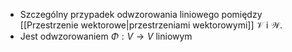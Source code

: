 - Szczególny przypadek odwzorowania liniowego pomiędzy [[Przestrzenie wektorowe|przestrzeniami wektorowymi]] $\mathcal{V}$ i $\mathcal{W}$. 
- Jest odwzorowaniem $\Phi: V \to V$ liniowym 